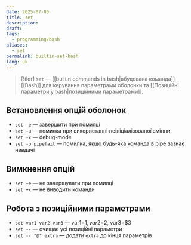 ```yaml
---
date: 2025-07-05
title: set
description: 
draft: 
tags:
  - programming/bash
aliases:
  - set
permalink: builtin-set-bash
lang: uk
---
```


> [!tldr]
> `set` — [[builtin commands in bash|вбудована команда]] [[Bash]] для керування параметрами оболонки та [[Позиційні параметри у bash|позиційними параметрами]].

## Встановлення опцій оболонок

- `set -e` — завершити при помилці
- `set -u` — помилка при використанні неініціалізованої змінни
- `set -x` — debug-mode
- `set -o pipefail` — помилка, якщо будь-яка команда в pipe зазнає невдачі

## Вимкнення опцій

- `set +e` — не завершувати при помилці
- `set +x` — не виводити команди

## Робота з позиційними параметрами

- `set var1 var2 var3` — var1=$1, var2=$2, var3=$3
- `set --` — очищає усі позиційні параметри
- `set -- "@" extra` — додати `extra` до кінця параметрів
